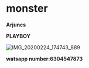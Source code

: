 # monster

**Arjuncs**

   **PLAYBOY** 
   
   ![IMG_20200224_174743_889](https://user-images.githubusercontent.com/60747203/75564814-d71d1380-5a72-11ea-9b20-b58fc72aa2a5.jpg)


**watsapp number:6304547873**
